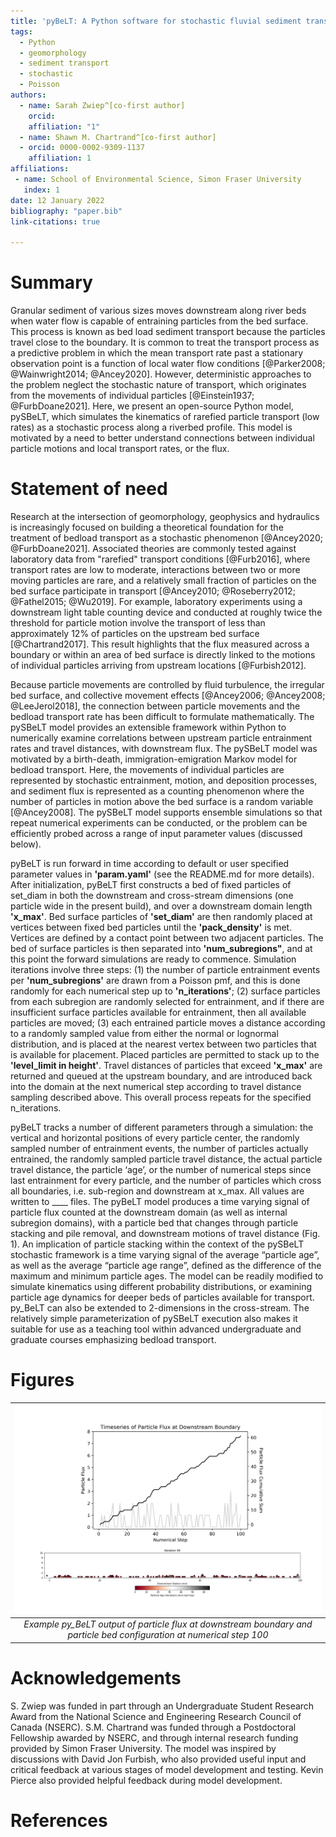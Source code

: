 ```yaml
---
title: 'pyBeLT: A Python software for stochastic fluvial sediment transport under rarefied conditions'
tags:
  - Python
  - geomorphology
  - sediment transport
  - stochastic
  - Poisson
authors:
  - name: Sarah Zwiep^[co-first author] 
    orcid: 
    affiliation: "1"
  - name: Shawn M. Chartrand^[co-first author] 
  - orcid: 0000-0002-9309-1137
    affiliation: 1
affiliations:
 - name: School of Environmental Science, Simon Fraser University
   index: 1
date: 12 January 2022
bibliography: "paper.bib"
link-citations: true

---
```


# Summary

Granular sediment of various sizes moves downstream along river beds when water flow is capable of entraining particles from 
the bed surface. This process is known as bed load sediment transport because the particles travel close to the boundary. 
It is common to treat the transport process as a predictive problem in which the mean transport rate past a stationary 
observation point is a function of local water flow conditions [@Parker2008; @Wainwright2014; @Ancey2020]. However, 
deterministic approaches to the problem neglect the stochastic nature of transport, which originates from the movements 
of individual particles [@Einstein1937; @FurbDoane2021]. Here, we present an open-source Python model, pySBeLT, 
which simulates the kinematics of rarefied particle transport (low rates) as a stochastic process along a riverbed profile. 
This model is motivated by a need to better understand connections between individual particle motions and local transport 
rates, or the flux.

# Statement of need

Research at the intersection of geomorphology, geophysics and hydraulics is increasingly focused on building 
a theoretical foundation for the treatment of bedload transport as a stochastic phenomenon [@Ancey2020; 
@FurbDoane2021]. Associated theories are commonly tested against laboratory data from "rarefied" transport 
conditions [@Furb2016], where transport rates are low to moderate, interactions between two or more 
moving particles are rare, and a relatively small fraction of particles on the bed surface participate in transport 
[@Ancey2010; @Roseberry2012; @Fathel2015; @Wu2019]. For example, laboratory experiments 
using a downstream light table counting device and conducted at roughly twice the threshold for particle motion involve 
the transport of less than approximately 12% of particles on the upstream bed surface [@Chartrand2017]. This result 
highlights that the flux measured across a boundary or within an area of bed surface is directly linked to the motions 
of individual particles arriving from upstream locations [@Furbish2012]. 

Because particle movements are controlled by fluid turbulence, the irregular bed surface, and collective movement effects 
[@Ancey2006; @Ancey2008; @LeeJerol2018], the connection between particle movements and the bedload 
transport rate has been difficult to formulate mathematically. The pySBeLT model provides an extensible framework within 
Python to numerically examine correlations between upstream particle entrainment rates and travel distances, with downstream 
flux. The pySBeLT model was motivated by a birth-death, immigration-emigration Markov model for bedload transport. Here, 
the movements of individual particles are represented by stochastic entrainment, motion, and deposition processes, and sediment 
flux is represented as a counting phenomenon where the number of particles in motion above the bed surface is a random 
variable [@Ancey2008]. The pySBeLT model supports ensemble simulations so that repeat numerical experiments can be conducted,
or the problem can be efficiently probed across a range of input parameter values (discussed below).

pyBeLT is run forward in time according to default or user specified parameter values in **'param.yaml'** (see the README.md for 
more details). After initialization, pyBeLT first constructs a bed of fixed particles of set_diam in both the downstream and 
cross-stream dimensions (one particle wide in the present build), and over a downstream domain length **'x_max'**. Bed surface particles
of **'set_diam'** are then randomly placed at vertices between fixed bed particles until the **'pack_density'** is met. Vertices are defined 
by a contact point between two adjacent particles. The bed of surface particles is then separated into **'num_subregions"**, and at this 
point the forward simulations are ready to commence. Simulation iterations involve three steps: (1) the number of particle entrainment 
events per **'num_subregions'** are drawn from a Poisson pmf, and this is done randomly for each numerical step up to **'n_iterations'**; 
(2) surface particles from each subregion are randomly selected for entrainment, and if there are insufficient surface particles available 
for entrainment, then all available particles are moved; (3) each entrained particle moves a distance according to a randomly sampled value 
from either the normal or lognormal distribution, and is placed at the nearest vertex between two particles that is available for placement. 
Placed particles are permitted to stack up to the **'level_limit in height'**. Travel distances of particles that exceed **'x_max'** are returned and 
queued at the upstream boundary, and are introduced back into the domain at the next numerical step according to travel distance sampling 
described above. This overall process repeats for the specified n_iterations. 

pyBeLT tracks a number of different parameters through a simulation: the vertical and horizontal positions of every particle center, 
the randomly sampled number of entrainment events, the number of particles actually entrained, the randomly sampled particle travel 
distance, the actual particle travel distance, the particle ‘age’, or the number of numerical steps since last entrainment for every 
particle, and the number of particles which cross all boundaries, i.e. sub-region and downstream at x_max. All values are written to ____ files. 
The pyBeLT model produces a time varying signal of particle flux counted at the downstream domain (as well as internal subregion domains), with a 
particle bed that changes through particle stacking and pile removal, and downstream motions of travel distance (Fig. 1). An implication 
of particle stacking within the context of the pySBeLT stochastic framework is a time varying signal of the average “particle age”, as well 
as the average “particle age range”, defined as the difference of the maximum and minimum particle ages. The model can be readily modified 
to simulate kinematics using different probability distributions, or examining particle age dynamics for deeper beds of particles available 
for transport. py_BeLT can also be extended to 2-dimensions in the cross-stream. The relatively simple parameterization of pySBeLT execution 
also makes it suitable for use as a teaching tool within advanced undergraduate and graduate courses emphasizing bedload transport.

# Figures


|![Image](/figures/Figure%201.png)
|:--:| 
| *Example py_BeLT output of particle flux at downstream boundary and particle bed configuration at numerical step 100* |

# Acknowledgements

S. Zwiep was funded in part through an Undergraduate Student Research Award from the 
National Science and Engineering Research Council of Canada (NSERC). S.M. Chartrand was 
funded through a Postdoctoral Fellowship awarded by NSERC, and through internal research 
funding provided by Simon Fraser University. The model was inspired by discussions with 
David Jon Furbish, who also provided useful input and critical feedback at various stages 
of model development and testing. Kevin Pierce also provided helpful feedback during model 
development. 

# References

<div id="refs"></div>
